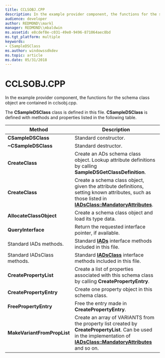 ```yaml
---
title: CCLSOBJ.CPP
description: In the example provider component, the functions for the schema class object are contained in cclsobj.cpp.
audience: developer
author: REDMOND\\markl
manager: REDMOND\\mbaldwin
ms.assetid: e8cdef8e-c031-49e0-9496-871064aec8bd
ms.tgt_platform: multiple
keywords:
- CSampleDSClass
ms.author: windowssdkdev
ms.topic: article
ms.date: 05/31/2018
---
```


# CCLSOBJ.CPP

In the example provider component, the functions for the schema class object are contained in cclsobj.cpp.

The **CSampleDSClass** class is defined in this file. **CSampleDSClass** is defined with methods and properties listed in the following table.



| Method                      | Description                                                                                                                                                                                                |
|-----------------------------|------------------------------------------------------------------------------------------------------------------------------------------------------------------------------------------------------------|
| **CSampleDSClass**          | Standard constructor.                                                                                                                                                                                      |
| **~CSampleDSClass**         | Standard destructor.                                                                                                                                                                                       |
| **CreateClass**             | Create an ADs schema class object. Lookup attribute definitions by calling **SampleDSGetClassDefinition**.                                                                                                 |
| **CreateClass**             | Create a schema class object, given the attribute definitions, setting known attributes, such as those listed in [**IADsClass::MandatoryAttributes**](iadsclass-property-methods.md).                     |
| **AllocateClassObject**     | Create a schema class object and load its type data.                                                                                                                                                       |
| **QueryInterface**          | Return the requested interface pointer, if available.                                                                                                                                                      |
| Standard IADs methods.      | Standard [**IADs**](/windows/desktop/api/Iads/nn-iads-iads) interface methods included in this file.                                                                                                                                     |
| Standard IADsClass methods. | Standard [**IADsClass**](/windows/desktop/api/Iads/nn-iads-iadsclass) interface methods included in this file.                                                                                                                           |
| **CreatePropertyList**      | Create a list of properties associated with this schema class by calling **CreatePropertyEntry**.                                                                                                          |
| **CreatePropertyEntry**     | Create one property object in this schema class.                                                                                                                                                           |
| **FreePropertyEntry**       | Free the entry made in **CreatePropertyEntry**.                                                                                                                                                            |
| **MakeVariantFromPropList** | Create an array of VARIANTS from the property list created by **CreatePropertyList**. Can be used in the implementation of [**IADsClass::MandatoryAttributes**](iadsclass-property-methods.md) and so on. |



 

 

 




